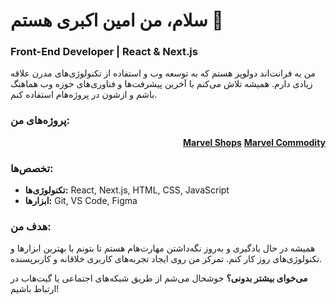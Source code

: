 # سلام، من امین اکبری هستم 👋

### Front-End Developer | React & Next.js

من یه فرانت‌اند دولوپر هستم که به توسعه وب و استفاده از تکنولوژی‌های مدرن علاقه زیادی دارم. همیشه تلاش می‌کنم با آخرین پیشرفت‌ها و فناوری‌های حوزه وب هماهنگ باشم و ازشون در پروژه‌هام استفاده کنم.

### پروژه‌های من:

<div dir="rtl">

 **[Marvel Shops](https://marvelshops.com/)**
 **[Marvel Commodity](https://marvelcommodity.com/)** 

</div>

### تخصص‌ها:

- **تکنولوژی‌ها:** React, Next.js, HTML, CSS, JavaScript
- **ابزارها:** Git, VS Code, Figma

### هدف من:
همیشه در حال یادگیری و به‌روز نگه‌داشتن مهارت‌هام هستم تا بتونم با بهترین ابزارها و تکنولوژی‌های روز کار کنم. تمرکز من روی ایجاد تجربه‌های کاربری خلاقانه و کاربرپسنده.

**می‌خوای بیشتر بدونی؟** خوشحال می‌شم از طریق شبکه‌های اجتماعی یا گیت‌هاب در ارتباط باشیم!
